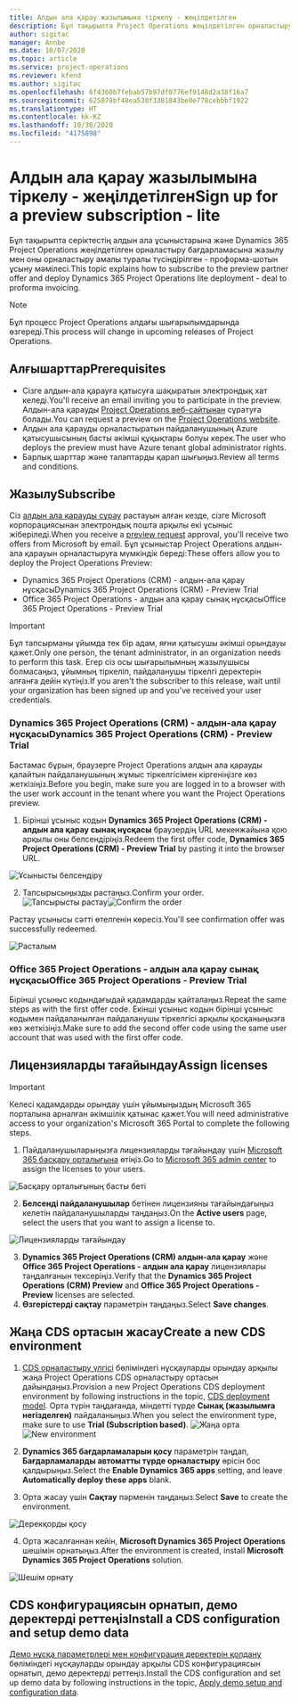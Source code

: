 ```yaml
---
title: Алдын ала қарау жазылымына тіркелу - жеңілдетілген
description: Бұл тақырыпта Project Operations жеңілдетілген орналастыру бағдарламасына жазылу және оны орналастыру амалы туралы ақпарат берілген - проформа-шотын ұсыну мәмілесі.
author: sigitac
manager: Annbe
ms.date: 10/07/2020
ms.topic: article
ms.service: project-operations
ms.reviewer: kfend
ms.author: sigitac
ms.openlocfilehash: 6f4360b7febab57b97df0776ef9148d2a38f16a7
ms.sourcegitcommit: 625878bf48ea530f3381843be0e778cebbbf1922
ms.translationtype: HT
ms.contentlocale: kk-KZ
ms.lasthandoff: 10/30/2020
ms.locfileid: "4175898"
---
```

# <a name="sign-up-for-a-preview-subscription---lite"></a><span data-ttu-id="46f1c-103">Алдын ала қарау жазылымына тіркелу - жеңілдетілген</span><span class="sxs-lookup"><span data-stu-id="46f1c-103">Sign up for a preview subscription - lite</span></span> 

<span data-ttu-id="46f1c-104">Бұл тақырыпта серіктестің алдын ала ұсыныстарына және Dynamics 365 Project Operations жеңілдетілген орналастыру бағдарламасына жазылу мен оны орналастыру амалы туралы түсіндірілген - проформа-шотын ұсыну мәмілесі.</span><span class="sxs-lookup"><span data-stu-id="46f1c-104">This topic explains how to subscribe to the preview partner offer and deploy Dynamics 365 Project Operations lite deployment - deal to proforma invoicing.</span></span>

> [!NOTE]
> <span data-ttu-id="46f1c-105">Бұл процесс Project Operations алдағы шығарылымдарында өзгереді.</span><span class="sxs-lookup"><span data-stu-id="46f1c-105">This process will change in upcoming releases of Project Operations.</span></span>

## <a name="prerequisites"></a><span data-ttu-id="46f1c-106">Алғышарттар</span><span class="sxs-lookup"><span data-stu-id="46f1c-106">Prerequisites</span></span>

- <span data-ttu-id="46f1c-107">Сізге алдын-ала қарауға қатысуға шақыратын электрондық хат келеді.</span><span class="sxs-lookup"><span data-stu-id="46f1c-107">You'll receive an email inviting you to participate in the preview.</span></span> <span data-ttu-id="46f1c-108">Алдын-ала қарауды [Project Operations веб-сайтынан](https://dynamics.microsoft.com/en-us/project-operations/overview/) сұратуға болады.</span><span class="sxs-lookup"><span data-stu-id="46f1c-108">You can request a preview on the [Project Operations website](https://dynamics.microsoft.com/en-us/project-operations/overview/).</span></span>
- <span data-ttu-id="46f1c-109">Алдын ала қарауды орналастыратын пайдаланушының Azure қатысушысының басты әкімші құқықтары болуы керек.</span><span class="sxs-lookup"><span data-stu-id="46f1c-109">The user who deploys the preview must have Azure tenant global administrator rights.</span></span>
- <span data-ttu-id="46f1c-110">Барлық шарттар және талаптарды қарап шығыңыз.</span><span class="sxs-lookup"><span data-stu-id="46f1c-110">Review all terms and conditions.</span></span>

## <a name="subscribe"></a><span data-ttu-id="46f1c-111">Жазылу</span><span class="sxs-lookup"><span data-stu-id="46f1c-111">Subscribe</span></span>

<span data-ttu-id="46f1c-112">Сіз [алдын ала қарауды сұрау](https://forms.office.com/FormsPro/Pages/ResponsePage.aspx?id=v4j5cvGGr0GRqy180BHbR56j8lZs0FdAvwT75_WNFyxUMkRDV1NYQU5TNjE2VjhKOVBUNVg2R0s1NC4u) растауын алған кезде, сізге Microsoft корпорациясынан электрондық пошта арқылы екі ұсыныс жіберіледі.</span><span class="sxs-lookup"><span data-stu-id="46f1c-112">When you receive a [preview request](https://forms.office.com/FormsPro/Pages/ResponsePage.aspx?id=v4j5cvGGr0GRqy180BHbR56j8lZs0FdAvwT75_WNFyxUMkRDV1NYQU5TNjE2VjhKOVBUNVg2R0s1NC4u) approval, you'll receive two offers from Microsoft by email.</span></span> <span data-ttu-id="46f1c-113">Бұл ұсыныстар Project Operations алдын-ала қарауын орналастыруға мүмкіндік береді:</span><span class="sxs-lookup"><span data-stu-id="46f1c-113">These offers allow you to deploy the Project Operations Preview:</span></span>

- <span data-ttu-id="46f1c-114">Dynamics 365 Project Operations (CRM) - алдын-ала қарау нұсқасы</span><span class="sxs-lookup"><span data-stu-id="46f1c-114">Dynamics 365 Project Operations (CRM) - Preview Trial</span></span>
- <span data-ttu-id="46f1c-115">Office 365 Project Operations - алдын ала қарау сынақ нұсқасы</span><span class="sxs-lookup"><span data-stu-id="46f1c-115">Office 365 Project Operations - Preview Trial</span></span>

> [!IMPORTANT]
> <span data-ttu-id="46f1c-116">Бұл тапсырманы ұйымда тек бір адам, яғни қатысушы әкімші орындауы қажет.</span><span class="sxs-lookup"><span data-stu-id="46f1c-116">Only one person, the tenant administrator, in an organization needs to perform this task.</span></span> <span data-ttu-id="46f1c-117">Егер сіз осы шығарылымның жазылушысы болмасаңыз, ұйымның тіркеліп, пайдаланушы тіркелгі деректерін алғанға дейін күтіңіз.</span><span class="sxs-lookup"><span data-stu-id="46f1c-117">If you aren't the subscriber to this release, wait until your organization has been signed up and you've received your user credentials.</span></span>

### <a name="dynamics-365-project-operations-crm---preview-trial"></a><span data-ttu-id="46f1c-118">Dynamics 365 Project Operations (CRM) - алдын-ала қарау нұсқасы</span><span class="sxs-lookup"><span data-stu-id="46f1c-118">Dynamics 365 Project Operations (CRM) - Preview Trial</span></span> 

<span data-ttu-id="46f1c-119">Бастамас бұрын, браузерге Project Operations алдын ала қарауды қалайтын пайдаланушының жұмыс тіркелгісімен кіргеніңізге көз жеткізіңіз.</span><span class="sxs-lookup"><span data-stu-id="46f1c-119">Before you begin, make sure you are logged in to a browser with the user work account in the tenant where you want the Project Operations preview.</span></span>

1. <span data-ttu-id="46f1c-120">Бірінші ұсыныс кодын **Dynamics 365 Project Operations (CRM) - алдын ала қарау сынақ нұсқасы** браузердің URL мекенжайына қою арқылы оны белсендіріңіз.</span><span class="sxs-lookup"><span data-stu-id="46f1c-120">Redeem the first offer code, **Dynamics 365 Project Operations (CRM) - Preview Trial** by pasting it into the browser URL.</span></span>

![Ұсынысты белсендіру](./media/16RedeemFirstOfferNew.png)

2. <span data-ttu-id="46f1c-122">Тапсырысыңызды растаңыз.</span><span class="sxs-lookup"><span data-stu-id="46f1c-122">Confirm your order.</span></span>
<span data-ttu-id="46f1c-123">![Тапсырысты растау](./media/17ConfirmOrderNew.png)</span><span class="sxs-lookup"><span data-stu-id="46f1c-123">![Confirm the order](./media/17ConfirmOrderNew.png)</span></span>

<span data-ttu-id="46f1c-124">Растау ұсынысы сәтті өтелгенін көресіз.</span><span class="sxs-lookup"><span data-stu-id="46f1c-124">You'll see confirmation offer was successfully redeemed.</span></span>

![Расталым](./media/18OrderConfirmationNew.png)

### <a name="office-365-project-operations---preview-trial"></a><span data-ttu-id="46f1c-126">Office 365 Project Operations - алдын ала қарау сынақ нұсқасы</span><span class="sxs-lookup"><span data-stu-id="46f1c-126">Office 365 Project Operations - Preview Trial</span></span>

<span data-ttu-id="46f1c-127">Бірінші ұсыныс кодындағыдай қадамдарды қайталаңыз.</span><span class="sxs-lookup"><span data-stu-id="46f1c-127">Repeat the same steps as with the first offer code.</span></span> <span data-ttu-id="46f1c-128">Екінші ұсыныс кодын бірінші ұсыныс кодымен пайдаланылған пайдаланушы тіркелгісі арқылы қосқаныңызға көз жеткізіңіз.</span><span class="sxs-lookup"><span data-stu-id="46f1c-128">Make sure to add the second offer code using the same user account that was used with the first offer code.</span></span>

## <a name="assign-licenses"></a><span data-ttu-id="46f1c-129">Лицензияларды тағайындау</span><span class="sxs-lookup"><span data-stu-id="46f1c-129">Assign licenses</span></span>

> [!IMPORTANT]
> <span data-ttu-id="46f1c-130">Келесі қадамдарды орындау үшін ұйымыңыздың Microsoft 365 порталына арналған әкімшілік қатынас қажет.</span><span class="sxs-lookup"><span data-stu-id="46f1c-130">You will need administrative access to your organization's Microsoft 365 Portal to complete the following steps.</span></span>


1. <span data-ttu-id="46f1c-131">Пайдаланушыларыңызға лицензияларды тағайындау үшін [Microsoft 365 басқару орталығына](https://portal.office.com/) өтіңіз.</span><span class="sxs-lookup"><span data-stu-id="46f1c-131">Go to [Microsoft 365 admin center](https://portal.office.com/) to assign the licenses to your users.</span></span>

![Басқару орталығының басты беті](./media/14AdminPortal.png)

2. <span data-ttu-id="46f1c-133">**Белсенді пайдаланушылар** бетінен лицензияны тағайындағыңыз келетін пайдаланушыларды таңдаңыз.</span><span class="sxs-lookup"><span data-stu-id="46f1c-133">On the **Active users** page, select the users that you want to assign a license to.</span></span>

![Лицензияларды тағайындау](./media/15AssignLicenses.png)

3. <span data-ttu-id="46f1c-135">**Dynamics 365 Project Operations (CRM) алдын-ала қарау** және **Office 365 Project Operations - алдын ала қарау** лицензиялары таңдалғанын тексеріңіз.</span><span class="sxs-lookup"><span data-stu-id="46f1c-135">Verify that the **Dynamics 365 Project Operations (CRM) Preview** and **Office 365 Project Operations - Preview** licenses are selected.</span></span> 
4. <span data-ttu-id="46f1c-136">**Өзгерістерді сақтау** параметрін таңдаңыз.</span><span class="sxs-lookup"><span data-stu-id="46f1c-136">Select **Save changes**.</span></span>

## <a name="create-a-new-cds-environment"></a><span data-ttu-id="46f1c-137">Жаңа CDS ортасын жасау</span><span class="sxs-lookup"><span data-stu-id="46f1c-137">Create a new CDS environment</span></span>

1. <span data-ttu-id="46f1c-138">[CDS орналастыру үлгісі](lite-deployment.md) бөліміндегі нұсқауларды орындау арқылы жаңа Project Operations CDS орналастыру ортасын дайындаңыз.</span><span class="sxs-lookup"><span data-stu-id="46f1c-138">Provision a new Project Operations CDS deployment environment by following instructions in the topic, [CDS deployment model](lite-deployment.md).</span></span> <span data-ttu-id="46f1c-139">Орта түрін таңдағанда, міндетті түрде **Сынақ (жазылымға негізделген)** пайдаланыңыз.</span><span class="sxs-lookup"><span data-stu-id="46f1c-139">When you select the environment type, make sure to use **Trial (Subscription based)**.</span></span>
<span data-ttu-id="46f1c-140">![Жаңа орта](./media/19CreateEnvironment.png)</span><span class="sxs-lookup"><span data-stu-id="46f1c-140">![New environment](./media/19CreateEnvironment.png)</span></span>

2. <span data-ttu-id="46f1c-141">**Dynamics 365 бағдарламаларын қосу** параметрін таңдап, **Бағдарламаларды автоматты түрде орналастыру** өрісін бос қалдырыңыз.</span><span class="sxs-lookup"><span data-stu-id="46f1c-141">Select the **Enable Dynamics 365 apps** setting, and leave **Automatically deploy these apps** blank.</span></span>  
3. <span data-ttu-id="46f1c-142">Орта жасау үшін **Сақтау** пәрменін таңдаңыз.</span><span class="sxs-lookup"><span data-stu-id="46f1c-142">Select **Save** to create the environment.</span></span>

![Дерекқорды қосу](./media/20CreateEnvironment1.png)

4. <span data-ttu-id="46f1c-144">Орта жасалғаннан кейін, **Microsoft Dynamics 365 Project Operations** шешімін орнатыңыз.</span><span class="sxs-lookup"><span data-stu-id="46f1c-144">After the environment is created, install **Microsoft Dynamics 365 Project Operations** solution.</span></span> 

![Шешім орнату](./media/21InstallSolution.png)

## <a name="install-a-cds-configuration-and-setup-demo-data"></a><span data-ttu-id="46f1c-146">CDS конфигурациясын орнатып, демо деректерді реттеңіз</span><span class="sxs-lookup"><span data-stu-id="46f1c-146">Install a CDS configuration and setup demo data</span></span>

<span data-ttu-id="46f1c-147">[Демо нұсқа параметрлері мен конфигурация деректерін қолдану](lite-apply-demo-setup-config-data.md) бөліміндегі нұсқауларды орындау арқылы CDS конфигурациясын орнатып, демо деректерді реттеңіз.</span><span class="sxs-lookup"><span data-stu-id="46f1c-147">Install the CDS configuration and set up demo data by following instructions in the topic, [Apply demo setup and configuration data](lite-apply-demo-setup-config-data.md).</span></span>
